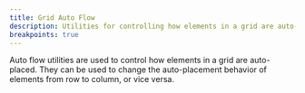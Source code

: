 ```yaml
---
title: Grid Auto Flow
description: Utilities for controlling how elements in a grid are auto-placed.
breakpoints: true
---
```

Auto flow utilities are used to control how elements in a grid are auto-placed. They can be used to change the auto-placement behavior of elements from row to column, or vice versa.

<table-utility prefix="grid-flow" property="grid-auto-flow" attribute="grid-auto-flow"></table-utility>